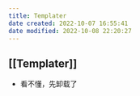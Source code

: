 ```yaml
---
title: Templater
date created: 2022-10-07 16:55:41
date modified: 2022-10-08 22:20:27
---
```

## [[Templater]]

- 看不懂，先卸载了
